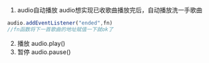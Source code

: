 1. audio自动播放
audio想实现已收歌曲播放完后，自动播放洗一手歌曲
```js
audio.addEventListener("ended",fn)
//fn函数将下一首歌曲的地址赋值一下就ok了
```

2. 播放 audio.play()
3. 暂停 audio.pause()